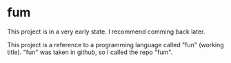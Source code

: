 # fum
This project is in a very early state. I recommend comming back later.

This project is a reference to a programming language called "fun" (working title). "fun" was taken in github, so I called the repo "fum".
